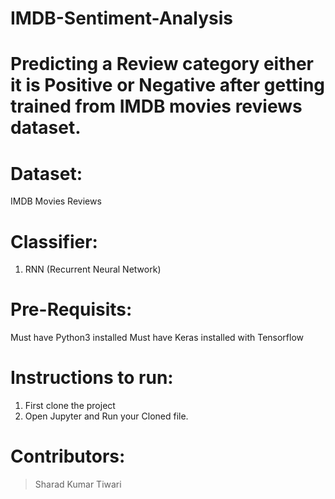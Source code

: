 # IMDB-Sentiment-Analysis

# Predicting a Review category either it is Positive or Negative after getting trained from IMDB movies reviews dataset.

# Dataset:
IMDB Movies Reviews 

# Classifier:
1. RNN (Recurrent Neural Network)

# Pre-Requisits:
Must have Python3 installed
Must have Keras installed with Tensorflow

# Instructions to run:
1. First clone the project
2. Open Jupyter and Run your Cloned file.

# Contributors:
> Sharad Kumar Tiwari
